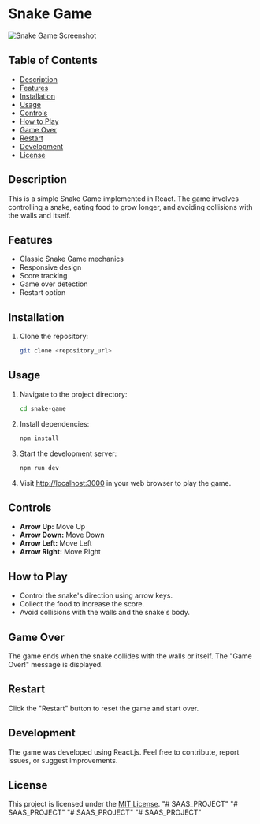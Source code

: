 # Snake Game

![Snake Game Screenshot](https://i.postimg.cc/CM49P12Z/Snake-Game.png)

## Table of Contents

- [Description](#description)
- [Features](#features)
- [Installation](#installation)
- [Usage](#usage)
- [Controls](#controls)
- [How to Play](#how-to-play)
- [Game Over](#game-over)
- [Restart](#restart)
- [Development](#development)
- [License](#license)

## Description

This is a simple Snake Game implemented in React. The game involves controlling a snake, eating food to grow longer, and avoiding collisions with the walls and itself.

## Features

- Classic Snake Game mechanics
- Responsive design
- Score tracking
- Game over detection
- Restart option

## Installation

1. Clone the repository:

   ```bash
   git clone <repository_url>

## Usage

1. Navigate to the project directory:

    ```bash
    cd snake-game
    ```

2. Install dependencies:

    ```bash
    npm install
    ```

3. Start the development server:

    ```bash
    npm run dev
    ```

4. Visit [http://localhost:3000](http://localhost:3000) in your web browser to play the game.

## Controls

- **Arrow Up:** Move Up
- **Arrow Down:** Move Down
- **Arrow Left:** Move Left
- **Arrow Right:** Move Right

## How to Play

- Control the snake's direction using arrow keys.
- Collect the food to increase the score.
- Avoid collisions with the walls and the snake's body.

## Game Over

The game ends when the snake collides with the walls or itself. The "Game Over!" message is displayed.

## Restart

Click the "Restart" button to reset the game and start over.

## Development

The game was developed using React.js. Feel free to contribute, report issues, or suggest improvements.

## License

This project is licensed under the [MIT License](LICENSE).
"# SAAS_PROJECT" 
"# SAAS_PROJECT" 
"# SAAS_PROJECT" 
"# SAAS_PROJECT" 
